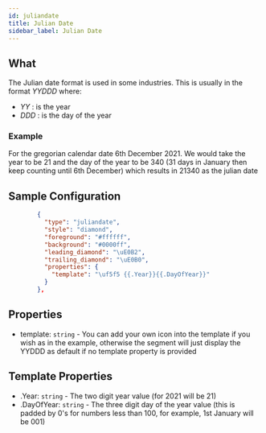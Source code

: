 ```yaml
---
id: juliandate
title: Julian Date
sidebar_label: Julian Date
---
```


## What

The Julian date format is used in some industries. This is usually in the format *YYDDD* where:

- *YY* : is the year
- *DDD* : is the day of the year

### Example

For the gregorian calendar date 6th December 2021. We would take the year to be 21 and the day of the year to be 340
(31 days in January then keep counting until 6th December)
which results in 21340 as the julian date

## Sample Configuration

```json
        {
          "type": "juliandate",
          "style": "diamond",
          "foreground": "#ffffff",
          "background": "#0000ff",
          "leading_diamond": "\uE0B2",
          "trailing_diamond": "\uE0B0",
          "properties": {
            "template": "\uf5f5 {{.Year}}{{.DayOfYear}}"
          }
        },
```

## Properties

- template: `string` - You can add your own icon into the template if you wish as in the example, otherwise the
segment will just display the YYDDD as default if no template property is provided

## Template Properties

- .Year: `string` - The two digit year value (for 2021 will be 21)
- .DayOfYear: `string` - The three digit day of the year value (this is padded by 0's for numbers less than 100,
for example, 1st January will be 001)

[go-text-template]: https://golang.org/pkg/text/template/
[sprig]: https://masterminds.github.io/sprig/
[nightscout]: http://www.nightscout.info/
